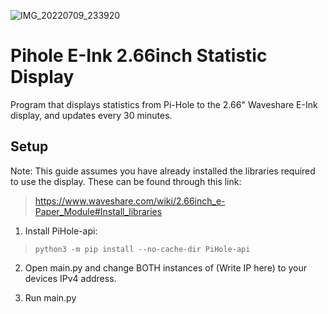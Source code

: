 ![IMG_20220709_233920](https://user-images.githubusercontent.com/99108127/178126186-4ed379ef-f719-491d-8981-01141151b978.jpg)

# Pihole E-Ink 2.66inch Statistic Display
Program that displays statistics from Pi-Hole to the 2.66" Waveshare E-Ink display, and updates every 30 minutes.

## Setup

Note: This guide assumes you have already installed the libraries required to use the display. These can be found through this link:

> https://www.waveshare.com/wiki/2.66inch_e-Paper_Module#Install_libraries

1. Install PiHole-api:

> `python3 -m pip install --no-cache-dir PiHole-api`

2. Open main.py and change BOTH instances of (Write IP here) to your devices IPv4 address.

3. Run main.py
